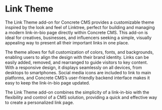 # Link Theme

The Link Theme add-on for Concrete CMS provides a customizable theme inspired by the look and feel of Linktree, perfect for building and managing a modern link-in-bio page directly within Concrete CMS. This add-on is ideal for creatives, businesses, and influencers seeking a simple, visually appealing way to present all their important links in one place.

The theme allows for full customization of colors, fonts, and backgrounds, enabling users to align the design with their brand identity. Links can be easily added, removed, and rearranged to guide visitors to key content. With a responsive design, it displays seamlessly on all devices, from desktops to smartphones. Social media icons are included to link to main platforms, and Concrete CMS’s user-friendly backend interface makes it easy to keep the link-in-bio page updated.

The Link Theme add-on combines the simplicity of a link-in-bio with the flexibility and control of a CMS solution, providing a quick and effective way to create a personalized link page.